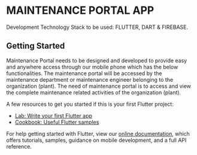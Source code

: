 # MAINTENANCE PORTAL APP

Development Technology Stack to be used: FLUTTER, DART & FIREBASE.

## Getting Started

Maintenance Portal needs to be designed and developed to provide easy and anywhere access through our mobile phone which has the below functionalities. The maintenance portal will be accessed by the maintenance department or maintenance engineer belonging to the organization (plant). The need of maintenance portal is to access and view the complete maintenance related activities of the organization (plant).

A few resources to get you started if this is your first Flutter project:

- [Lab: Write your first Flutter app](https://flutter.dev/docs/get-started/codelab)
- [Cookbook: Useful Flutter samples](https://flutter.dev/docs/cookbook)

For help getting started with Flutter, view our
[online documentation](https://flutter.dev/docs), which offers tutorials,
samples, guidance on mobile development, and a full API reference.
